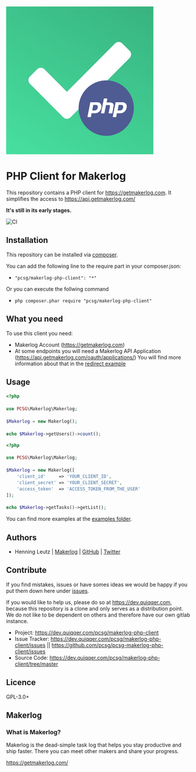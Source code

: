![Makerlog PHP Client](makerlog-php-client.png)


PHP Client for Makerlog
======

This repository contains a PHP client for https://getmakerlog.com. 
It simplifies the access to https://api.getmakerlog.com/

**It's still in its early stages.**

![CI](https://travis-ci.com/pcsg/pcsg-makerlog-php-client.svg?branch=master)

Installation
------

This repository can be installed via [composer](https://getcomposer.org/).  

You can add the following line to the require part in your composer.json:

- `"pcsg/makerlog-php-client": "*"`

Or you can execute the follwing command

- `php composer.phar require "pcsg/makerlog-php-client"`


What you need
------

To use this client you need:

- Makerlog Account (https://getmakerlog.com)
- At some endpoints you will need a Makerlog API Application 
(https://api.getmakerlog.com/oauth/applications/)
You will find more information about that in the [redirect example](https://github.com/pcsg/pcsg-makerlog-php-client/blob/master/examples/oauth/redirect.php)


Usage
------

```php
<?php

use PCSG\Makerlog\Makerlog;

$Makerlog = new Makerlog();

echo $Makerlog->getUsers()->count();
```


```php
<?php

use PCSG\Makerlog\Makerlog;

$Makerlog = new Makerlog([
    'client_id'     => 'YOUR_CLIENT_ID',
    'client_secret' => 'YOUR_CLIENT_SECRET',
    'access_token'  => 'ACCESS_TOKEN_FROM_THE_USER'
]);

echo $Makerlog->getTasks()->getList();
```


You can find more examples at the [examples folder](examples).

Authors
------

- Henning Leutz | [Makerlog](https://getmakerlog.com/@dehenne) 
                | [GitHub](https://github.com/dehenne/) 
                | [Twitter](https://twitter.com/de_henne)


Contribute
------

If you find mistakes, issues or have somes ideas we would be happy 
if you put them down here under [issues](https://github.com/pcsg/pcsg-makerlog-php-client/issues).
  
If you would like to help us, please do so at https://dev.quiqqer.com, because this repository is a 
clone and only serves as a distribution point. 
We do not like to be dependent on others and therefore have our own gitlab instance.

- Project: https://dev.quiqqer.com/pcsg/makerlog-php-client
- Issue Tracker: https://dev.quiqqer.com/pcsg/makerlog-php-client/issues || https://github.com/pcsg/pcsg-makerlog-php-client/issues
- Source Code: https://dev.quiqqer.com/pcsg/makerlog-php-client/tree/master


Licence
------

GPL-3.0+



Makerlog
------

### What is Makerlog?

Makerlog is the dead-simple task log that helps you stay productive and ship faster.
There you can meet other makers and share your progress.

https://getmakerlog.com/
